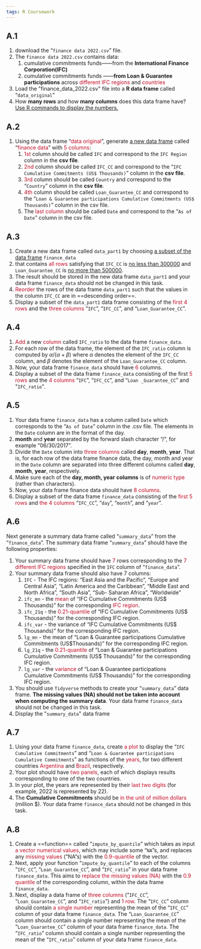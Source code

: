 ```yaml
---
tags: R Coursework
---
```

## A.1
1. download the “`finance data 2022.csv`” file.
2. The `finance data 2022.csv` contains data:
	1. cumulative commitments funds——from the **International Finance Corporation(IFC)**
	2. cumulative commitments funds ——**from Loan & Guarantee participations**
	across <font color=#c10b26>different IFC regions</font> and <font color=#c10b26>countries</font>
3. Load the "finance_data_2022.csv" file into a **R data frame** called “`data_original`”
4. How **many rows** and how **many columns** does this data frame have? <u>Use R commands to display the numbers.</u>


## A.2
1. Using the data frame “<font color=#c10b26>data original</font>”, generate <u>a new data frame</u> called “<font color=#c10b26>finance data</font>” with <font color=#c10b26>5 columns</font>:
	1. <font color=#c10b26>1st </font>column should be called `IFC` and correspond to the `IFC Region` column in the **csv file**.
	2. <font color=#c10b26>2nd</font> column should be called `IFC_CC` and correspond to the “`IFC Cumulative Commitments (US$ Thousands)`” column in the **csv file**.
	3. <font color=#c10b26>3rd</font> column should be called `Country` and correspond to the “`Country`” column in the **csv file**.
	4. <font color=#c10b26>4th</font> column should be called `Loan_Guarantee_CC` and correspond to the “`Loan & Guarantee participations Cumulative Commitments (US$ Thousands)`” column in the csv file.
	5. The <font color=#c10b26>last column</font> should be called `Date` and correspond to the “`As of Date`” column in the csv file.

## A.3

1. Create a new data frame called `data_part1` by choosing <u>a subset of the data frame</u> `finance_data`
2. that contains <font color=#c10b26>all rows</font> satisfying that `IFC_CC` is <u>no less than 300000</u> and `Loan_Guarantee_CC` is <u>no more than 500000</u>. 
3. The result should be stored in the new data frame `data_part1` and your data frame `finance_data` should not be changed in this task.
4. <font color=#c10b26>Reorder</font> the rows of the data frame `data_part1` such that the values in the column `IFC_CC` are in ==descending order==.
5. Display a subset of the `data_part1` data frame consisting of the <font color=#c10b26>first 4 rows</font> and the <font color=#c10b26>three columns</font> “`IFC`”, “`IFC_CC`”, and “`Loan_Guarantee_CC`”.

## A.4
1. <font color=#c10b26>Add</font> a new <font color=#c10b26>column</font> called `IFC_ratio` to the data frame `finance_data`. 
2. For each row of the data frame, the element of the `IFC_ratio` column is computed by $\alpha/(\alpha + \beta)$ where $\alpha$ denotes the element of the `IFC_CC` column, and $\beta$ denotes the element of the `Loan_Guarantee_CC` column.
3. Now, your data frame `finance_data` should have <font color=#c10b26>6</font> columns.
4. Display a subset of the data frame `finance_data` consisting of the first <font color=#c10b26>5 rows</font> and the <font color=#c10b26>4 columns</font> “`IFC`”, “`IFC_CC`”, and “`Loan _Guarantee_CC`” and "`IFC_ratio`".
## A.5

1. Your data frame `finance_data` has a column called `Date` which corresponds to the “`As of Date`” column in the .csv file. The elements in the `Date` column are in the format of the day.
2. **month** and **year** separated by the forward slash character “/”, for example “06/30/2017”. 
3. Divide the `Date` column into <font color=#c10b26>three columns</font> called **day**, **month**, **year**. That is, for each row of the data frame finance data, the day, month and year in the `Date` column are separated into three different columns called **day**, **month**, **year**, respectively. 
4. Make sure each of the **day, month, year** **columns** is of <font color=#c10b26>numeric type</font> (rather than characters). 
5. Now, your data frame finance data should have <font color=#c10b26>8 columns</font>.
6. Display a subset of the data frame `finance_data` consisting of the <font color=#c10b26>first 5 rows</font> and <font color=#c10b26>the 4 columns</font> “`IFC_CC`”, “`day`”, “`month`”, and “`year`”.

## A.6
Next generate a summary data frame called “`summary_data`” from the “`finance_data`”. The summary data frame “`summary_data`” should have the following properties:
1. Your summary data frame should have <font color=#c10b26>7</font> rows corresponding to the <font color=#c10b26>7 different IFC regions</font> specified in the `IFC` column of “`finance_data`”.
2. Your summary data frame should also have 7 columns:
	1. `IFC` - The IFC regions: “East Asia and the Pacific”, “Europe and Central Asia”, “Latin America and the Caribbean”, “Middle East and North Africa”, “South Asia”, “Sub- Saharan Africa”, “Worldwide”
	2. `ifc_mn` - the <font color=#c10b26>mean</font> of “IFC Cumulative Commitments (US$ Thousands)” for the corresponding <font color=#c10b26>IFC region</font>.
	3. `ifc_21q` - the <font color=#c10b26>0.21-quantile</font> of “IFC Cumulative Commitments (US$ Thousands)” for the corresponding IFC region.
	4. `ifc_var` - the variance of “IFC Cumulative Commitments (US$ Thousands)” for the corresponding IFC region.
	5. `lg_mn` - the mean of “Loan & Guarantee participations Cumulative Commitments (US$Thousands)” for the corresponding IFC region.
	6. `lg_21q` - the <font color=#c10b26>0.21-quantile</font> of “Loan & Guarantee participations Cumulative Commitments (US$ Thousands)” for the corresponding IFC region.
	7. `lg_var` - the <font color=#c10b26>variance</font> of “Loan & Guarantee participations Cumulative Commitments (US$ Thousands)” for the corresponding IFC region.
3. You should use `Tidyverse` methods to create your “`summary_data`” data frame. **The missing values (NA) should not be taken into account when computing the summary data**. Your data frame `finance_data` should not be changed in this task.
4. Display the "`summary_data`" data frame


## A.7
1. Using your data frame `finance_data`, create <font color=#c10b26>a plot</font> to display the “`IFC Cumulative Commitments`” and “`Loan & Guarantee participations Cumulative Commitments`” as functions of the <font color=#c10b26>years</font>, for two different countries <font color=#c10b26>Argentina</font> and <font color=#c10b26>Brazil</font>, respectively. 
2. Your plot should have <font color=#c10b26>two panels</font>, each of which displays results corresponding to one of the two countries. 
3. In your plot, the years are represented by their <font color=#c10b26>last two digits</font> (for example, 2022 is represented by 22). 
4. The **Cumulative Commitments** should be <font color=#c10b26>in the unit of million dollars</font> (million $). Your data frame `finance_data` should not be changed in this task.

## A.8
1. Create a ==function== called “`impute_by_quantile`” which takes as input <font color=#c10b26>a vector numerical values</font>, which may include some “`NA`”s, and replaces any <font color=#c10b26>missing values</font> (“NA”s) with the <font color=#c10b26>0.9-quantile</font> of the vector.
2. Next, apply your function “`impute_by_quantile`” to each of the columns “`IFC_CC`”, “`Loan_Guarantee_CC`”, and “`IFC_ratio`” in your data frame `finance_data`. This aims to <font color=#c10b26>replace the missing values (NA)</font> with the <font color=#c10b26>0.9 quantile</font> of the corresponding column, within the data frame `finance_data`. 
3. Next, display a data frame of <font color=#c10b26>three columns</font> (“`IFC_CC`”, “`Loan_Guarantee_CC`”, and “`IFC_ratio`”) and <font color=#c10b26>1 row</font>. The “`IFC_CC`” column should contain <font color=#c10b26>a single number</font> representing the mean of the “`IFC_CC`” column of your data frame `finance_data`. The “`Loan_Guarantee_CC`” column should contain a single number representing the mean of the “`Loan_Guarantee_CC`” column of your data frame `finance_data`. The “`IFC_ratio`” column should contain a single number representing the mean of the “`IFC_ratio`” column of your data frame `finance_data`.